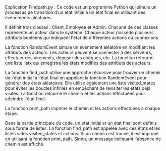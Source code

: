 Explication Findpath.py : 
Ce code est un programme Python qui simule un processus de transition d'un état initial à un état final en utilisant des événements aléatoires.

Il définit trois classes : Client, Employee et Admin. Chacune de ces classes représente un acteur dans le système. Chaque acteur possède plusieurs attributs booléens qui indiquent l'état de différentes actions ou connexions.

La fonction RandomEvent simule un événement aléatoire en modifiant les attributs des acteurs. Les acteurs peuvent se connecter à des serveurs, effectuer des virements, déposer des chèques, etc. La fonction retourne une liste listx qui enregistre les états modifiés des attributs des acteurs.

La fonction find_path utilise une approche récursive pour trouver un chemin de l'état initial à l'état final en appelant la fonction RandomEvent pour générer des états aléatoires. Elle utilise également une liste visited_states pour éviter les boucles infinies en empêchant de revisiter les états déjà visités. La fonction retourne le chemin et les actions effectuées pour atteindre l'état final.

La fonction print_path imprime le chemin et les actions effectuées à chaque étape.

Dans la partie principale du code, un état initial et un état final sont définis sous forme de listes. La fonction find_path est appelée avec ces états et les listes vides visited_states et actions. Si un chemin est trouvé, il est imprimé en utilisant la fonction print_path. Sinon, un message indiquant l'absence de chemin est affiché.
